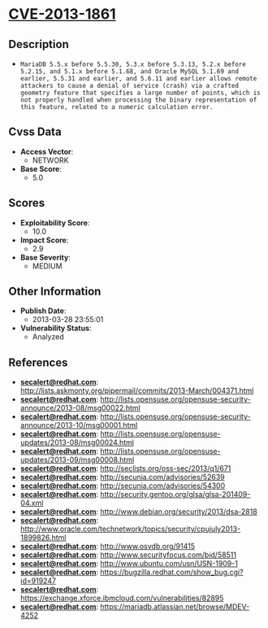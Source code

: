 
# [CVE-2013-1861](http://lists.askmonty.org/pipermail/commits/2013-March/004371.html)

## Description

- `MariaDB 5.5.x before 5.5.30, 5.3.x before 5.3.13, 5.2.x before 5.2.15, and 5.1.x before 5.1.68, and Oracle MySQL 5.1.69 and earlier, 5.5.31 and earlier, and 5.6.11 and earlier allows remote attackers to cause a denial of service (crash) via a crafted geometry feature that specifies a large number of points, which is not properly handled when processing the binary representation of this feature, related to a numeric calculation error.`

## Cvss Data

- **Access Vector**:
  - NETWORK
- **Base Score**:
  - 5.0

## Scores

- **Exploitability Score**:
  - 10.0
- **Impact Score**:
  - 2.9
- **Base Severity**:
  - MEDIUM

## Other Information

- **Publish Date**:
  - 2013-03-28 23:55:01
- **Vulnerability Status**:
  - Analyzed

## References

- **secalert@redhat.com**: http://lists.askmonty.org/pipermail/commits/2013-March/004371.html
- **secalert@redhat.com**: http://lists.opensuse.org/opensuse-security-announce/2013-08/msg00022.html
- **secalert@redhat.com**: http://lists.opensuse.org/opensuse-security-announce/2013-10/msg00001.html
- **secalert@redhat.com**: http://lists.opensuse.org/opensuse-updates/2013-08/msg00024.html
- **secalert@redhat.com**: http://lists.opensuse.org/opensuse-updates/2013-09/msg00008.html
- **secalert@redhat.com**: http://seclists.org/oss-sec/2013/q1/671
- **secalert@redhat.com**: http://secunia.com/advisories/52639
- **secalert@redhat.com**: http://secunia.com/advisories/54300
- **secalert@redhat.com**: http://security.gentoo.org/glsa/glsa-201409-04.xml
- **secalert@redhat.com**: http://www.debian.org/security/2013/dsa-2818
- **secalert@redhat.com**: http://www.oracle.com/technetwork/topics/security/cpujuly2013-1899826.html
- **secalert@redhat.com**: http://www.osvdb.org/91415
- **secalert@redhat.com**: http://www.securityfocus.com/bid/58511
- **secalert@redhat.com**: http://www.ubuntu.com/usn/USN-1909-1
- **secalert@redhat.com**: https://bugzilla.redhat.com/show_bug.cgi?id=919247
- **secalert@redhat.com**: https://exchange.xforce.ibmcloud.com/vulnerabilities/82895
- **secalert@redhat.com**: https://mariadb.atlassian.net/browse/MDEV-4252
